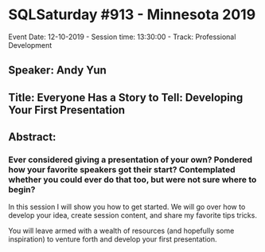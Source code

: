 # SQLSaturday #913 - Minnesota 2019
Event Date: 12-10-2019 - Session time: 13:30:00 - Track: Professional Development
## Speaker: Andy Yun
## Title: Everyone Has a Story to Tell: Developing Your First Presentation
## Abstract:
### Ever considered giving a presentation of your own? Pondered how your favorite speakers got their start? Contemplated whether you could ever do that too, but were not sure where to begin?

In this session I will show you how to get started. We will go over how to develop your idea, create session content, and share my favorite tips  tricks. 

You will leave armed with a wealth of resources (and hopefully some inspiration) to venture forth and develop your first presentation.
